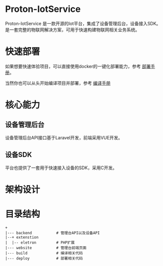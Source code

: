 # Proton-IotService

Proton-IotService 是一款开源的Iot平台，集成了设备管理后台，设备接入SDK。是一套完整的物联网解决方案，可用于快速构建物联网相关业务系统。

# 快速部署
如果想要快速体验项目，可以直接使用docker的一键化部署能力，参考  [部署手册](./INSTALL.md)。

当然你也可以从头开始编译项目并部署，参考 [编译手册](./BUILD.md)

# 核心能力

## 设备管理后台
设备管理后台API接口基于Laravel开发，前端采用VUE开发。

## 设备SDK
平台也提供了一套用于快速接入设备的SDK，采用C开发。

# 架构设计


# 目录结构

```
+
|--- backend           # 管理台API以及设备API
|--+ extenstion        
|  |-- eletron         # PHP扩展
|--- website           # 管理台前端页面
|--- build             # 编译相关代码
|--- deploy            # 部署相关代码
```